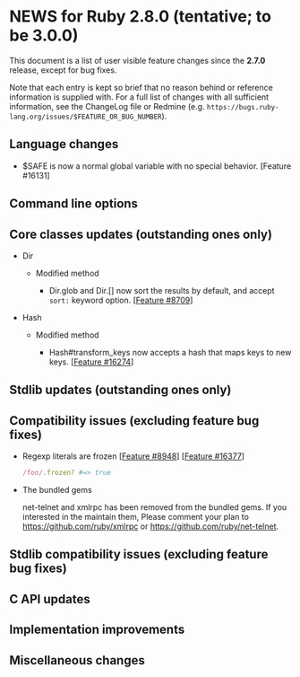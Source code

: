# NEWS for Ruby 2.8.0 (tentative; to be 3.0.0)

This document is a list of user visible feature changes since the
 **2.7.0** release, except for bug fixes.

Note that each entry is kept so brief that no reason behind or reference
information is supplied with.  For a full list of changes with all
sufficient information, see the ChangeLog file or Redmine
(e.g. `https://bugs.ruby-lang.org/issues/$FEATURE_OR_BUG_NUMBER`).

## Language changes

* $SAFE is now a normal global variable with no special behavior. [Feature #16131]

## Command line options

## Core classes updates (outstanding ones only)

* Dir

    * Modified method

        * Dir.glob and Dir.[] now sort the results by default, and
          accept `sort:` keyword option.  [[Feature #8709]]

* Hash

    * Modified method

        * Hash#transform_keys now accepts a hash that maps keys to new
          keys.  [[Feature #16274]]

## Stdlib updates (outstanding ones only)

## Compatibility issues (excluding feature bug fixes)

* Regexp literals are frozen [[Feature #8948]] [[Feature #16377]]

    ```ruby
    /foo/.frozen? #=> true
    ```

* The bundled gems

    net-telnet and xmlrpc has been removed from the bundled gems.
    If you interested in the maintain them, Please comment your plan
    to https://github.com/ruby/xmlrpc or https://github.com/ruby/net-telnet.

## Stdlib compatibility issues (excluding feature bug fixes)

## C API updates

## Implementation improvements

## Miscellaneous changes


[Feature #8709]:  https://bugs.ruby-lang.org/issues/8709
[Feature #8948]:  https://bugs.ruby-lang.org/issues/8948
[Feature #16274]: https://bugs.ruby-lang.org/issues/16274
[Feature #16377]: https://bugs.ruby-lang.org/issues/16377
